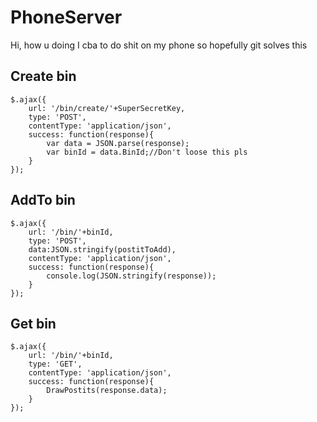 # PhoneServer
Hi, how u doing
I cba to do shit on my phone so hopefully git solves this



## Create bin
```
$.ajax({
    url: '/bin/create/'+SuperSecretKey,
    type: 'POST',
    contentType: 'application/json',
    success: function(response){
        var data = JSON.parse(response);
        var binId = data.BinId;//Don't loose this pls
    }
});
```
## AddTo bin
```
$.ajax({
    url: '/bin/'+binId,
    type: 'POST',
    data:JSON.stringify(postitToAdd),
    contentType: 'application/json',
    success: function(response){
        console.log(JSON.stringify(response));
    }
});
```


## Get bin
```
$.ajax({
    url: '/bin/'+binId,
    type: 'GET',
    contentType: 'application/json',
    success: function(response){
        DrawPostits(response.data);
    }
});
```

